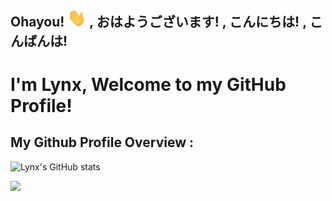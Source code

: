 ## Ohayou! <img src="https://github.com/lynnnnzx/LynnnnZx/raw/anu/wave.gif" width="30px"> , おはようございます! , こんにちは! , こんばんは!
# I'm Lynx, Welcome to my GitHub Profile! 

## My Github Profile Overview :
![Lynx's GitHub stats](https://github-readme-stats.vercel.app/api?username=lynnnnzx&count_private=true&show_icons=true&include_all_commits=true&theme=blueberry&border_color=000000)

![](https://komarev.com/ghpvc/?username=lynnnnzx)
